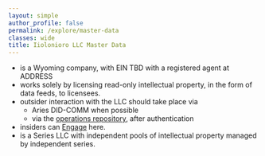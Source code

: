 ```yaml
---
layout: simple
author_profile: false
permalink: /explore/master-data
classes: wide
title: Iiolonioro LLC Master Data
---
```

<script src="/static/scripts/master-data.js"></script>



  * is a Wyoming company, with EIN TBD with a registered agent at ADDRESS
  * works solely by licensing read-only intellectual
  property, in the form of data feeds, to licensees.
  * outsider interaction with the LLC should take place via
    * Aries DID-COMM when possible
    * via the [operations repository](https://github.com/Iiolonioro/official-business-record), after authentication
  * insiders can [Engage](/engage) here.
  * is a Series LLC with independent pools of intellectual
  property managed by independent series.
